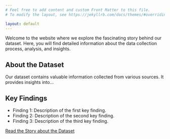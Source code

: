 ```yaml
---
# Feel free to add content and custom Front Matter to this file.
# To modify the layout, see https://jekyllrb.com/docs/themes/#overriding-theme-defaults

layout: default
---
```


Welcome to the website where we explore the fascinating story behind our dataset. Here, you will find detailed information about the data collection process, analysis, and insights.

## About the Dataset
Our dataset contains valuable information collected from various sources. It provides insights into...

## Key Findings
- Finding 1: Description of the first key finding.
- Finding 2: Description of the second key finding.
- Finding 3: Description of the third key finding.

[Read the Story about the Dataset](story.html)